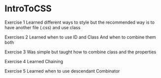 # IntroToCSS
Exercise 1
Learned different ways to style but the recommended way is to
have another file (.css) and use class


Exercises 2
Learned when to use ID and Class
And when to combine them both

Exercise 3
Was simple but taught how to combine class and the properties 

Exercise 4 
Learned Chaining

Exercise 5
Learned when to use descendant Combinator
